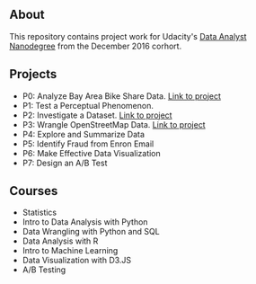 ## About
This repository contains project work for Udacity's [Data Analyst Nanodegree](https://www.udacity.com/course/data-analyst-nanodegree--nd002) from the December 2016 corhort.

## Projects
* P0: Analyze Bay Area Bike Share Data. [Link to project](http://nbviewer.jupyter.org/gist/susanli2016/405af0714d9f041ffb0f9e603ca97aaa)
* P1: Test a Perceptual Phenomenon. 
* P2: Investigate a Dataset. [Link to project](http://nbviewer.jupyter.org/gist/susanli2016/9af7d831b3055de89db4a37ada02e1d8)
* P3: Wrangle OpenStreetMap Data. [Link to project](http://nbviewer.jupyter.org/gist/susanli2016/22cec8910b6a15b3f79e7b35cbe478a0)
* P4: Explore and Summarize Data
* P5: Identify Fraud from Enron Email
* P6: Make Effective Data Visualization
* P7: Design an A/B Test

## Courses
* Statistics
* Intro to Data Analysis with Python
* Data Wrangling with Python and SQL
* Data Analysis with R
* Intro to Machine Learning
* Data Visualization with D3.JS
* A/B Testing
